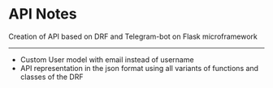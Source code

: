 # API Notes
Creation of API based on DRF and Telegram-bot on Flask microframework
____
- Custom User model with email instead of username
- API representation in the json format using all variants of functions and classes of the DRF